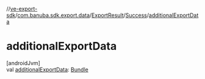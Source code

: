 //[ve-export-sdk](../../../../index.md)/[com.banuba.sdk.export.data](../../index.md)/[ExportResult](../index.md)/[Success](index.md)/[additionalExportData](additional-export-data.md)

# additionalExportData

[androidJvm]\
val [additionalExportData](additional-export-data.md): [Bundle](https://developer.android.com/reference/kotlin/android/os/Bundle.html)
